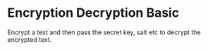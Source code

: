 # Encryption Decryption Basic

 Encrypt a text and then pass the secret key, salt etc to decrypt the encrypted text. 
